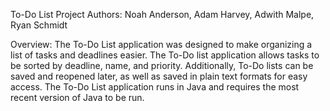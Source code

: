 To-Do List Project
Authors: Noah Anderson, Adam Harvey, Adwith Malpe, Ryan Schmidt

Overview:
The To-Do List application was designed to make organizing a list of tasks and deadlines easier. The To-Do list application allows
tasks to be sorted by deadline, name, and priority. Additionally, To-Do lists can be saved and reopened later, as well as saved in
plain text formats for easy access. The To-Do List application runs in Java and requires the most recent version of Java to be run.
